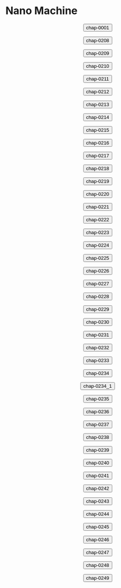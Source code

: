 <h1>Nano Machine</h1><p style="text-align: center;"><button name="menu" onclick="/chap-0001/readme.md">chap-0001</button></p><p style="text-align: center;"><button name="menu" onclick="/chap-0208/readme.md">chap-0208</button></p><p style="text-align: center;"><button name="menu" onclick="/chap-0209/readme.md">chap-0209</button></p><p style="text-align: center;"><button name="menu" onclick="/chap-0210/readme.md">chap-0210</button></p><p style="text-align: center;"><button name="menu" onclick="/chap-0211/readme.md">chap-0211</button></p><p style="text-align: center;"><button name="menu" onclick="/chap-0212/readme.md">chap-0212</button></p><p style="text-align: center;"><button name="menu" onclick="/chap-0213/readme.md">chap-0213</button></p><p style="text-align: center;"><button name="menu" onclick="/chap-0214/readme.md">chap-0214</button></p><p style="text-align: center;"><button name="menu" onclick="/chap-0215/readme.md">chap-0215</button></p><p style="text-align: center;"><button name="menu" onclick="/chap-0216/readme.md">chap-0216</button></p><p style="text-align: center;"><button name="menu" onclick="/chap-0217/readme.md">chap-0217</button></p><p style="text-align: center;"><button name="menu" onclick="/chap-0218/readme.md">chap-0218</button></p><p style="text-align: center;"><button name="menu" onclick="/chap-0219/readme.md">chap-0219</button></p><p style="text-align: center;"><button name="menu" onclick="/chap-0220/readme.md">chap-0220</button></p><p style="text-align: center;"><button name="menu" onclick="/chap-0221/readme.md">chap-0221</button></p><p style="text-align: center;"><button name="menu" onclick="/chap-0222/readme.md">chap-0222</button></p><p style="text-align: center;"><button name="menu" onclick="/chap-0223/readme.md">chap-0223</button></p><p style="text-align: center;"><button name="menu" onclick="/chap-0224/readme.md">chap-0224</button></p><p style="text-align: center;"><button name="menu" onclick="/chap-0225/readme.md">chap-0225</button></p><p style="text-align: center;"><button name="menu" onclick="/chap-0226/readme.md">chap-0226</button></p><p style="text-align: center;"><button name="menu" onclick="/chap-0227/readme.md">chap-0227</button></p><p style="text-align: center;"><button name="menu" onclick="/chap-0228/readme.md">chap-0228</button></p><p style="text-align: center;"><button name="menu" onclick="/chap-0229/readme.md">chap-0229</button></p><p style="text-align: center;"><button name="menu" onclick="/chap-0230/readme.md">chap-0230</button></p><p style="text-align: center;"><button name="menu" onclick="/chap-0231/readme.md">chap-0231</button></p><p style="text-align: center;"><button name="menu" onclick="/chap-0232/readme.md">chap-0232</button></p><p style="text-align: center;"><button name="menu" onclick="/chap-0233/readme.md">chap-0233</button></p><p style="text-align: center;"><button name="menu" onclick="/chap-0234/readme.md">chap-0234</button></p><p style="text-align: center;"><button name="menu" onclick="/chap-0234_1/readme.md">chap-0234_1</button></p><p style="text-align: center;"><button name="menu" onclick="/chap-0235/readme.md">chap-0235</button></p><p style="text-align: center;"><button name="menu" onclick="/chap-0236/readme.md">chap-0236</button></p><p style="text-align: center;"><button name="menu" onclick="/chap-0237/readme.md">chap-0237</button></p><p style="text-align: center;"><button name="menu" onclick="/chap-0238/readme.md">chap-0238</button></p><p style="text-align: center;"><button name="menu" onclick="/chap-0239/readme.md">chap-0239</button></p><p style="text-align: center;"><button name="menu" onclick="/chap-0240/readme.md">chap-0240</button></p><p style="text-align: center;"><button name="menu" onclick="/chap-0241/readme.md">chap-0241</button></p><p style="text-align: center;"><button name="menu" onclick="/chap-0242/readme.md">chap-0242</button></p><p style="text-align: center;"><button name="menu" onclick="/chap-0243/readme.md">chap-0243</button></p><p style="text-align: center;"><button name="menu" onclick="/chap-0244/readme.md">chap-0244</button></p><p style="text-align: center;"><button name="menu" onclick="/chap-0245/readme.md">chap-0245</button></p><p style="text-align: center;"><button name="menu" onclick="/chap-0246/readme.md">chap-0246</button></p><p style="text-align: center;"><button name="menu" onclick="/chap-0247/readme.md">chap-0247</button></p><p style="text-align: center;"><button name="menu" onclick="/chap-0248/readme.md">chap-0248</button></p><p style="text-align: center;"><button name="menu" onclick="/chap-0249/readme.md">chap-0249</button></p>
